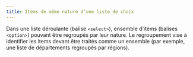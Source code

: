```yaml
---
title: Items de même nature d’une liste de choix
---
```


Dans une liste déroulante (balise `<select>`), ensemble d’items (balises
`<option>`) pouvant être regroupés par leur nature. Le regroupement vise à
identifier les items devant être traités comme un ensemble (par exemple, une
liste de départements regroupés par régions).
